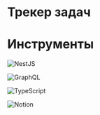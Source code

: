 # Трекер задач

# Инструменты

![NestJS](https://img.shields.io/badge/nestjs-%23E0234E.svg?style=for-the-badge&logo=nestjs&logoColor=white)

![GraphQL](https://img.shields.io/badge/-GraphQL-E10098?style=for-the-badge&logo=graphql&logoColor=white)

![TypeScript](https://img.shields.io/badge/typescript-%23007ACC.svg?style=for-the-badge&logo=typescript&logoColor=white)

![Notion](https://www.notion.so/b507f6c94b404dd8aa106447b050e812)
